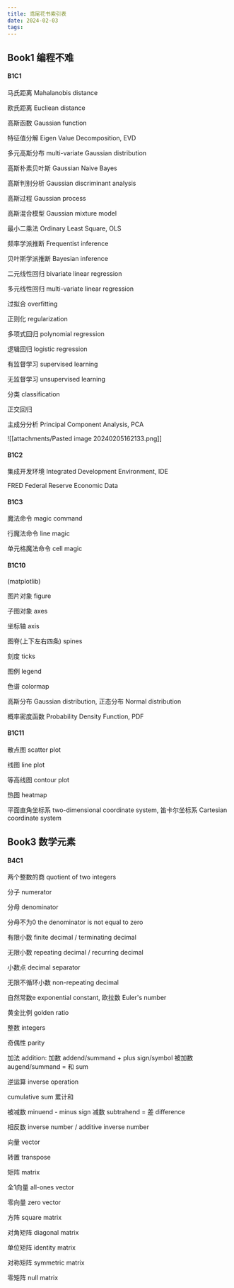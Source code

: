 ```yaml
---
title: 鸢尾花书索引表
date: 2024-02-03
tags:
---
```


## Book1 编程不难

#### B1C1

马氏距离 Mahalanobis distance

欧氏距离 Eucliean distance

高斯函数 Gaussian function

特征值分解 Eigen Value Decomposition, EVD

多元高斯分布 multi-variate Gaussian distribution

高斯朴素贝叶斯 Gaussian Naive Bayes

高斯判别分析 Gaussian discriminant analysis

高斯过程 Gaussian process

高斯混合模型 Gaussian mixture model

最小二乘法 Ordinary Least Square, OLS

频率学派推断 
Frequentist inference

贝叶斯学派推断 Bayesian inference

二元线性回归 bivariate linear regression

多元线性回归 multi-variate linear regression

过拟合 overfitting

正则化 regularization

多项式回归 polynomial regression

逻辑回归 logistic regression

有监督学习 supervised learning

无监督学习 unsupervised learning

分类 classification

正交回归

主成分分析 Principal Component Analysis, PCA

![[attachments/Pasted image 20240205162133.png]]

#### B1C2

集成开发环境 Integrated Development Environment, IDE

FRED Federal Reserve Economic
Data

#### B1C3

魔法命令 magic command

行魔法命令 line magic

单元格魔法命令 cell magic

#### B1C10

(matplotlib)

图片对象 figure

子图对象 axes

坐标轴 axis

图脊(上下左右四条) spines

刻度 ticks

图例 legend

色谱 colormap

高斯分布 Gaussian distribution, 正态分布 Normal distribution

概率密度函数 Probability Density Function, PDF

#### B1C11

散点图 scatter plot

线图 line plot

等高线图 contour plot

热图 heatmap

平面直角坐标系 two-dimensional coordinate system, 笛卡尔坐标系 Cartesian coordinate system


## Book3 数学元素

#### B4C1

两个整数的商 quotient of two integers

分子 numerator

分母 denominator

分母不为0 the denominator is not equal to zero

有限小数 finite decimal / terminating decimal

无限小数 repeating decimal / recurring decimal

小数点 decimal separator

无限不循环小数 non-repeating decimal

自然常数e exponential constant, 欧拉数 Euler's number

黄金比例 golden ratio

整数 integers

奇偶性 parity

加法 addition: 
加数 addend/summand 
\+ plus sign/symbol 
被加数 augend/summand 
\= 
和 sum

逆运算 inverse operation

cumulative sum 累计和

被减数 minuend
\- minus sign
减数 subtrahend
\=
差 difference

相反数 inverse number / additive inverse number

向量 vector

转置 transpose

矩阵 matrix

全1向量 all-ones vector

零向量 zero vector

方阵 square matrix

对角矩阵 diagonal matrix

单位矩阵 identity matrix

对称矩阵 symmetric matrix

零矩阵 null matrix
